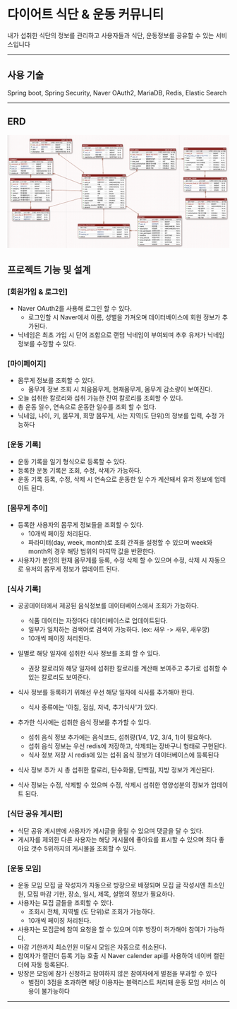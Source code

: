 # 다이어트 식단 & 운동 커뮤니티

내가 섭취한 식단의 정보를 관리하고 사용자들과 식단, 운동정보를 공유할 수 있는 서비스입니다

---

## 사용 기술
Spring boot, Spring Security, Naver OAuth2, MariaDB, Redis, Elastic Search

---

## ERD


<img src="./ERD.png"/>


## 프로젝트 기능 및 설계


### [회원가입 & 로그인]
- Naver OAuth2를 사용해 로그인 할 수 있다.
  - 로그인할 시 Naver에서 이름, 성별을 가져오며 데이터베이스에 회원 정보가 추가된다.
- 닉네임은 최초 가입 시 단어 조합으로 랜덤 닉네임이 부여되며 추후 유저가 닉네임 정보를 수정할 수 있다.


### [마이페이지]

- 몸무게 정보를 조회할 수 있다.
  - 몸무게 정보 조회 시 처음몸무게, 현재몸무게, 몸무게 감소량이 보여진다.
- 오늘 섭취한 칼로리와 섭취 가능한 잔여 칼로리를 조회할 수 있다.
- 총 운동 일수, 연속으로 운동한 일수를 조회 할 수 있다.
- 닉네임, 나이, 키, 몸무게, 희망 몸무게, 사는 지역(도 단위)의 정보를 입력, 수정 가능하다


### [운동 기록]

- 운동 기록을 일기 형식으로 등록할 수 있다.
- 등록한 운동 기록은 조회, 수정, 삭제가 가능하다.
- 운동 기록 등록, 수정, 삭제 시 연속으로 운동한 일 수가 계산돼서 유저 정보에 업데이트 된다.


### [몸무게 추이]

 - 등록한 사용자의 몸무게 정보들을 조회할 수 있다.
   - 10개씩 페이징 처리된다.
   - 파라미터(day, week, month)로 조회 간격을 설정할 수 있으며 week와 month의 경우 해당 범위의 마지막 값을 반환한다.
- 사용자가 본인의 현재 몸무게를 등록, 수정 삭제 할 수 있으며 수정, 삭제 시 자동으로 유저의 몸무게 정보가 업데이트 된다.


### [식사 기록]

- 공공데이터에서 제공된 음식정보를 데이터베이스에서 조회가 가능하다.
  - 식품 데이터는 자정마다 데이터베이스로 업데이트된다.
  - 일부가 일치하는 검색어로 검색이 가능하다. (ex:  새우 -> 새우, 새우깡)
  - 10개씩 페이징 처리된다.

- 일별로 해당 일자에 섭취한 식사 정보를 조회 할 수 있다.
  - 권장 칼로리와 해당 일자에 섭취한 칼로리를 계산해 보여주고 추가로 섭취할 수 있는 칼로리도 보여준다.

- 식사 정보를 등록하기 위해선 우선 해당 일자에 식사를 추가해야 한다.
  - 식사 종류에는 '아침, 점심, 저녁, 추가식사'가 있다.
- 추가한 식사에는 섭취한 음식 정보를 추가할 수 있다.
  - 섭취 음식 정보 추가에는 음식코드, 섭취량(1/4, 1/2, 3/4, 1)이 필요하다.
  - 섭취 음식 정보는 우선 redis에 저장하고, 삭제되는 장바구니 형태로 구현된다.
  - 식사 정보 저장 시 redis에 있는 섭취 음식 정보가 데이터베이스에 등록된다
- 식사 정보 추가 시 총 섭취한 칼로리, 탄수화물, 단백질, 지방 정보가 계산된다.
- 식사 정보는 수정, 삭제할 수 있으며 수정, 삭제시 섭취한 영양성분의 정보가 업데이트 된다.

### [식단 공유 게시판]
- 식단 공유 게시판에 사용자가 게시글을 올릴 수 있으며 댓글을 달 수 있다.
- 게시자를 제외한 다른 사용자는 해당 게시물에 좋아요를 표시할 수 있으며 최다 좋아요 갯수 5위까지의 게시물을 조회할 수 있다.

### [운동 모임]
- 운동 모임 모집 글 작성자가 자동으로 방장으로 배정되며 모집 글 작성시엔 최소인원, 모집 마감 기한, 장소, 일시, 제목, 설명의 
정보가 필요하다.
- 사용자는 모집 글들을 조회할 수 있다.
  - 조회시 전체, 지역별 (도 단위)로 조회가 가능하다.
  - 10개씩 페이징 처리된다.
- 사용자는 모집글에 참여 요청을 할 수 있으며 이후 방장이 허가해야 참여가 가능하다.
- 마감 기한까지 최소인원 미달시 모임은 자동으로 취소된다.
- 참여자가 캘린더 등록 기능 호출 시 Naver calender api를 사용하여 네이버 캘린더에 자동 등록된다.
- 방장은 모임에 참가 신청하고 참여하지 않은 참여자에게 벌점을 부과할 수 있다
  - 벌점이 3점을 초과하면 해당 이용자는 블랙리스트 처리돼 운동 모임 서비스 이용이 불가능하다

---
